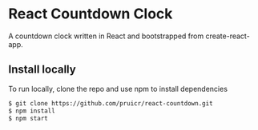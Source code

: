 # React Countdown Clock

A countdown clock written in React and bootstrapped from create-react-app.

## Install locally

To run locally, clone the repo and use npm to install dependencies

```sh
$ git clone https://github.com/pruicr/react-countdown.git
$ npm install
$ npm start
```
